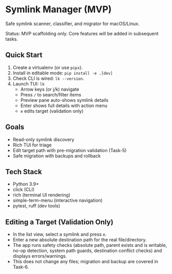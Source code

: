 Symlink Manager (MVP)
=====================

Safe symlink scanner, classifier, and migrator for macOS/Linux.

Status: MVP scaffolding only. Core features will be added in subsequent tasks.

Quick Start
-----------

1. Create a virtualenv (or use `pipx`).
2. Install in editable mode: `pip install -e .[dev]`
3. Check CLI is wired: `lk --version`.
4. Launch TUI: `lk`
   - Arrow keys (or j/k) navigate
   - Press `/` to search/filter items
   - Preview pane auto-shows symlink details
   - Enter shows full details with action menu
   - `e` edits target (validation only)

Goals
-----
- Read-only symlink discovery
- Rich TUI for triage
- Edit target path with pre-migration validation (Task-5)
- Safe migration with backups and rollback

Tech Stack
---------
- Python 3.9+
- click (CLI)
- rich (terminal UI rendering)
- simple-term-menu (interactive navigation)
- pytest, ruff (dev tools)

Editing a Target (Validation Only)
----------------------------------
- In the list view, select a symlink and press `e`.
- Enter a new absolute destination path for the real file/directory.
- The app runs safety checks (absolute path, parent exists and is writable, no-op detection, system path guards, destination conflict checks) and displays errors/warnings.
- This does not change any files; migration and backup are covered in Task-6.
